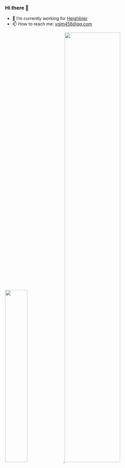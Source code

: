 ### Hi there 👋

<!--
**vgjm/vgjm** is a ✨ _special_ ✨ repository because its `README.md` (this file) appears on your GitHub profile.

Here are some ideas to get you started:

- 🔭 I’m currently working on ...
- 🌱 I’m currently learning ...
- 👯 I’m looking to collaborate on ...
- 🤔 I’m looking for help with ...
- 💬 Ask me about ...
- 📫 How to reach me: ...
- 😄 Pronouns: ...
- ⚡ Fun fact: ...
-->

- 🔭 I’m currently working for [Heighliner](https://heighliner.dev)
- 📫 How to reach me: [vgjm456@qq.com](mailto:vgjm456@qq.com)

<a href="https://github.com/vgjm">
  <image width='38%' src="https://github-readme-stats.vercel.app/api?username=vgjm&count_private=true&show_icons=true&include_all_commits=false&hide_border=true&hide=contribs&theme=vue" />
</a>
<a href="https://github.com/vgjm">
  <image width='60%' src="https://cdn.jsdelivr.net/gh/vgjm/vgjm@snake-game/github-contribution-grid-snake.svg" />
</a>
